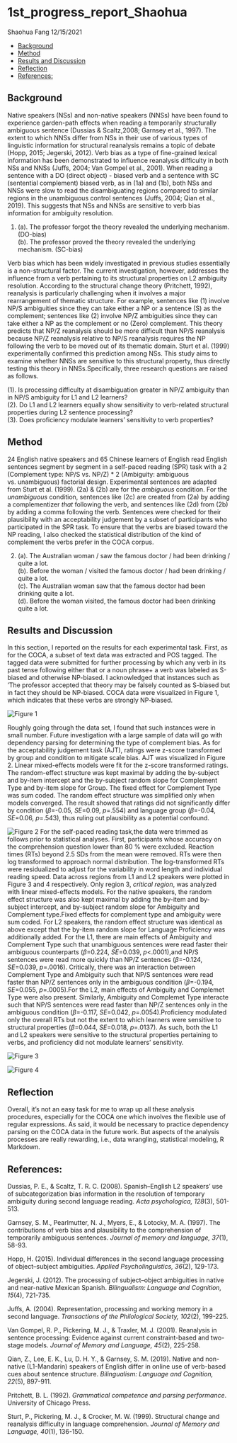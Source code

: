 1st_progress_report_Shaohua
================
Shaohua Fang
12/15/2021

-   [Background](#background)
-   [Method](#method)
-   [Results and Discussion](#results-and-discussion)
-   [Reflection](#reflection)
-   [References:](#references)

## Background

Native speakers (NSs) and non-native speakers (NNSs) have been found to
experience garden-path effects when reading a temporarily structurally
ambiguous sentence (Dussias & Scaltz,2008; Garnsey et al., 1997). The
extent to which NNSs differ from NSs in their use of various types of
linguistic information for structural reanalysis remains a topic of
debate (Hopp, 2015; Jegerski, 2012). Verb bias as a type of fine-grained
lexical information has been demonstrated to influence reanalysis
difficulty in both NSs and NNSs (Juffs, 2004; Van Gompel et al., 2001).
When reading a sentence with a DO (direct object) - biased verb and a
sentence with SC (sentential complement) biased verb, as in (1a) and
(1b), both NSs and NNSs were slow to read the disambiguating regions
compared to similar regions in the unambiguous control sentences (Juffs,
2004; Qian et al., 2019). This suggests that NSs and NNSs are sensitive
to verb bias information for ambiguity resolution.

1.  (a). The professor forgot the theory revealed the underlying
    mechanism. (DO-bias) <br/> (b). The professor proved the theory
    revealed the underlying mechanism. (SC-bias)

Verb bias which has been widely investigated in previous studies
essentially is a non-structural factor. The current investigation,
however, addresses the influence from a verb pertaining to its
structural properties on L2 ambiguity resolution. According to the
structural change theory (Pritchett, 1992), reanalysis is particularly
challenging when it involves a major rearrangement of thematic
structure. For example, sentences like (1) involve NP/S ambiguities
since they can take either a NP or a sentence (S) as the complement;
sentences like (2) involve NP/Z ambiguities since they can take either a
NP as the complement or no (Zero) complement. This theory predicts that
NP/Z reanalysis should be more difficult than NP/S reanalysis because
NP/Z reanalysis relative to NP/S reanalysis requires the NP following
the verb to be moved out of its thematic domain. Sturt et al. (1999)
experimentally confirmed this prediction among NSs. This study aims to
examine whether NNSs are sensitive to this structural property, thus
directly testing this theory in NNSs.Specifically, three research
questions are raised as follows.

(1). Is processing difficulty at disambiguation greater in NP/Z
ambiguity than in NP/S ambiguity for L1 and L2 learners? <br/> (2). Do
L1 and L2 learners equally show sensitivity to verb-related structural
properties during L2 sentence processing? <br/> (3). Does proficiency
modulate learners’ sensitivity to verb properties?

## Method

24 English native speakers and 65 Chinese learners of English read
English sentences segment by segment in a self-paced reading (SPR) task
with a 2 (Complement type: NP/S vs. NP/Z) \* 2 (Ambiguity: ambiguous
vs. unambiguous) factorial design. Experimental sentences are adapted
from Sturt et al. (1999). (2a) & (2b) are for the *ambiguous* condition.
For the *unambiguous* condition, sentences like (2c) are created from
(2a) by adding a complementizer *that* following the verb, and sentences
like (2d) from (2b) by adding a comma following the verb. Sentences were
checked for their plausibility with an acceptability judgement by a
subset of participants who participated in the SPR task. To ensure that
the verbs are biased toward the NP reading, I also checked the
statistical distribution of the kind of complement the verbs prefer in
the COCA corpus.

2.  (a). The Australian woman / saw the famous doctor / had been
    drinking / quite a lot.<br/> (b). Before the woman / visited the
    famous doctor / had been drinking / quite a lot.<br/> (c). The
    Australian woman saw that the famous doctor had been drinking quite
    a lot.<br/> (d). Before the woman visited, the famous doctor had
    been drinking quite a lot.<br/>

## Results and Discussion

In this section, I reported on the results for each experimental task.
First, as for the COCA, a subset of text data was extracted and POS
tagged. The tagged data were submitted for further processing by which
any verb in its past tense following either that or a noun phrase+ a
verb was labeled as S-biased and otherwise NP-biased. I acknowledged
that instances such as ’The professor accepted that theory may be
falsely counted as S-biased but in fact they should be NP-biased. COCA
data were visualized in Figure 1, which indicates that these verbs are
strongly NP-biased.

![Figure
1](/Users/shaohuafang/Desktop/from_mac/Pittcourses/DataScience2021/final_project/Structural-Change-L2-Sentence-Processing/Data_Analysis/Corpus/Corpus_data_files/figure-gfm/barplot_forCOCA-1.png)

Roughly going through the data set, I found that such instances were in
small number. Future investigation with a large sample of data will go
with dependency parsing for determining the type of complement bias. As
for the acceptability judgement task (AJT), ratings were z-score
transformed by group and condition to mitigate scale bias. AJT was
visualized in Figure 2. Linear mixed-effects models were fit for the
z-score transformed ratings. The random-effect structure was kept
maximal by adding the by-subject and by-item intercept and the
by-subject random slope for Complement Type and by-item slope for Group.
The fixed effect for Complement Type was sum coded. The random effect
structure was simplified only when models converged. The result showed
that ratings did not significantly differ by condition (*β*=-0.05,
*SE*=0.09, *p*=.554) and language group (*β*=-0.04, *SE*=0.06,
*p*=.543), thus ruling out plausibility as a potential confound.

![Figure
2](/Users/shaohuafang/Desktop/from_mac/Pittcourses/DataScience2021/final_project/Structural-Change-L2-Sentence-Processing/Data_Analysis/AJT/L1_L2_Data/L1_L2_AJT_files/figure-gfm/barplot_forAJT-1.png)
For the self-paced reading task,the data were trimmed as follows prior
to statistical analyses. First, participants whose accuracy on the
comprehension question lower than 80 % were excluded. Reaction times
(RTs) beyond 2.5 SDs from the mean were removed. RTs were then log
transformed to approach normal distribution. The log-transformed RTs
were residualized to adjust for the variability in word length and
individual reading speed. Data across regions from L1 and L2 speakers
were plotted in Figure 3 and 4 respectively. Only region 3, *critical
region*, was analyzed with linear mixed-effects models. For the native
speakers, the random effect structure was also kept maximal by adding
the by-item and by-subject intercept, and by-subject random slope for
Ambiguity and Complement type.Fixed effects for complement type and
ambiguity were sum coded. For L2 speakers, the random effect structure
was identical as above except that the by-item random slope for Language
Proficiency was additionally added. For the L1, there are main effects
of Ambiguity and Complement Type such that unambiguous sentences were
read faster their ambiguous counterparts (*β*=0.224, *SE*=0.039,
*p*\<.0001),and NP/S sentences were read more quickly than NP/Z
sentences (*β*=-0.124, *SE*=0.039, *p*=.0016). Critically, there was an
interaction between Complement Type and Ambiguity such that NP/S
sentences were read faster than NP/Z sentences only in the ambiguous
condition (*β*=-0.194, *SE*=0.055, *p*=.0005).For the L2, main effects
of Ambiguity and Complemet Type were also present. Similarly, Ambiguity
and Complemet Type interacte such that NP/S sentences were read faster
than NP/Z sentences only in the ambiguous condition (*β*=-0.117,
*SE*=0.042, *p*=.0054).Proficiency modulated only the overall RTs but
not the extent to which learners were sensitive to structural properties
(*β*=0.044, *SE*=0.018, *p*=.0137). As such, both the L1 and L2 speakers
were sensitive to the structural properties pertaining to verbs, and
proficiency did not modulate learners’ sensitivity.

![Figure
3](/Users/shaohuafang/Desktop/from_mac/Pittcourses/DataScience2021/final_project/Structural-Change-L2-Sentence-Processing/Data_Analysis/SPR/SPR_Analysis_files/figure-gfm/lineplot_L1-1.png)

![Figure
4](/Users/shaohuafang/Desktop/from_mac/Pittcourses/DataScience2021/final_project/Structural-Change-L2-Sentence-Processing/Data_Analysis/SPR/SPR_Analysis_files/figure-gfm/lineplot_L2-1.png)

## Reflection

Overall, it’s not an easy task for me to wrap up all these analysis
procedures, especially for the COCA one which involves the flexible use
of regular expressions. As said, it would be necessary to practice
dependency parsing on the COCA data in the future work. But aspects of
the analysis processes are really rewarding, i.e., data wrangling,
statistical modeling, R Markdown.

## References:

Dussias, P. E., & Scaltz, T. R. C. (2008). Spanish–English L2 speakers’
use of subcategorization bias information in the resolution of temporary
ambiguity during second language reading. *Acta psychologica, 128*(3),
501-513.

Garnsey, S. M., Pearlmutter, N. J., Myers, E., & Lotocky, M. A. (1997).
The contributions of verb bias and plausibility to the comprehension of
temporarily ambiguous sentences. *Journal of memory and language,
37*(1), 58-93.

Hopp, H. (2015). Individual differences in the second language
processing of object–subject ambiguities. *Applied Psycholinguistics,
36*(2), 129-173.

Jegerski, J. (2012). The processing of subject–object ambiguities in
native and near-native Mexican Spanish. *Bilingualism: Language and
Cognition, 15*(4), 721-735.

Juffs, A. (2004). Representation, processing and working memory in a
second language. *Transactions of the Philological Society, 102*(2),
199-225.

Van Gompel, R. P., Pickering, M. J., & Traxler, M. J. (2001). Reanalysis
in sentence processing: Evidence against current constraint-based and
two-stage models. *Journal of Memory and Language, 45*(2), 225-258.

Qian, Z., Lee, E. K., Lu, D. H. Y., & Garnsey, S. M. (2019). Native and
non-native (L1-Mandarin) speakers of English differ in online use of
verb-based cues about sentence structure. *Bilingualism: Language and
Cognition, 22*(5), 897-911.

Pritchett, B. L. (1992). *Grammatical competence and parsing
performance*. University of Chicago Press.

Sturt, P., Pickering, M. J., & Crocker, M. W. (1999). Structural change
and reanalysis difficulty in language comprehension. *Journal of Memory
and Language, 40*(1), 136-150.
